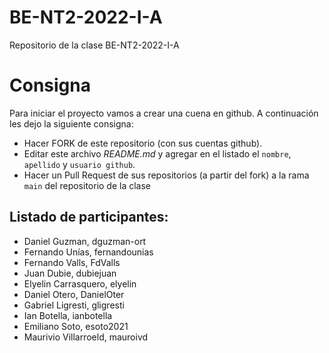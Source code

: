# BE-NT2-2022-I-A

Repositorio de la clase BE-NT2-2022-I-A

# Consigna

Para iniciar el proyecto vamos a crear una cuena en github. A continuación les dejo la siguiente consigna:

- Hacer FORK de este repositorio (con sus cuentas github).
- Editar este archivo _README.md_ y agregar en el listado el `nombre`, `apellido` y `usuario github`.
- Hacer un Pull Request de sus repositorios (a partir del fork) a la rama `main` del repositorio de la clase


## Listado de participantes:

- Daniel Guzman, dguzman-ort
- Fernando Unías, fernandounias
- Fernando Valls, FdValls 
- Juan Dubie, dubiejuan
- Elyelin Carrasquero, elyelin
- Daniel Otero, DanielOter
- Gabriel Ligresti, gligresti
- Ian Botella, ianbotella
- Emiliano Soto, esoto2021
- Maurivio Villarroeld, mauroivd
